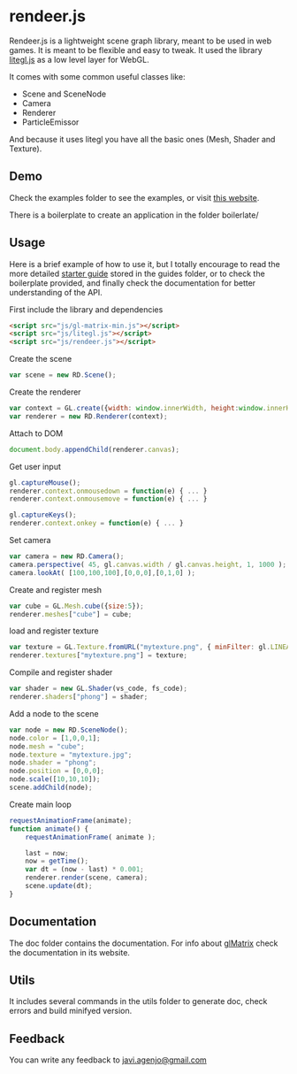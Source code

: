 rendeer.js
=========

Rendeer.js is a lightweight scene graph library, meant to be used in web games. It is meant to be flexible and easy to tweak.
It used the library [litegl.js](https://github.com/jagenjo/litegl.js) as a low level layer for WebGL.

It comes with some common useful classes like:

* Scene and SceneNode
* Camera
* Renderer
* ParticleEmissor

And because it uses litegl you have all the basic ones (Mesh, Shader and Texture).

Demo
-----

Check the examples folder to see the examples, or visit [this website](http://tamats.com/projects/rendeer/examples).

There is a boilerplate to create an application in the folder boilerlate/

Usage
-----

Here is a brief example of how to use it, but I totally encourage to read the more detailed [starter guide](https://github.com/jagenjo/rendeer.js/blob/master/guides/README.md) stored in the guides folder, or to check the boilerplate provided, and finally check the documentation for better understanding of the API.

First include the library and dependencies
```html
<script src="js/gl-matrix-min.js"></script>
<script src="js/litegl.js"></script>
<script src="js/rendeer.js"></script>
```

Create the scene
```js
var scene = new RD.Scene();
```


Create the renderer
```js
var context = GL.create({width: window.innerWidth, height:window.innerHeight});
var renderer = new RD.Renderer(context);
```

Attach to DOM
```js
document.body.appendChild(renderer.canvas);
```

Get user input
```js
gl.captureMouse();
renderer.context.onmousedown = function(e) { ... }
renderer.context.onmousemove = function(e) { ... }

gl.captureKeys();
renderer.context.onkey = function(e) { ... }
```

Set camera
```js
var camera = new RD.Camera();
camera.perspective( 45, gl.canvas.width / gl.canvas.height, 1, 1000 );
camera.lookAt( [100,100,100],[0,0,0],[0,1,0] );
```

Create and register mesh
```js
var cube = GL.Mesh.cube({size:5});
renderer.meshes["cube"] = cube;
```

load and register texture
```js
var texture = GL.Texture.fromURL("mytexture.png", { minFilter: gl.LINEAR_MIPMAP_LINEAR, magFilter: gl.LINEAR });
renderer.textures["mytexture.png"] = texture;
```

Compile and register shader
```js
var shader = new GL.Shader(vs_code, fs_code);
renderer.shaders["phong"] = shader;
```

Add a node to the scene
```js
var node = new RD.SceneNode();
node.color = [1,0,0,1];
node.mesh = "cube";
node.texture = "mytexture.jpg";
node.shader = "phong";
node.position = [0,0,0];
node.scale([10,10,10]);
scene.addChild(node);
```

Create main loop
```js
requestAnimationFrame(animate);
function animate() {
	requestAnimationFrame( animate );

	last = now;
	now = getTime();
	var dt = (now - last) * 0.001;
	renderer.render(scene, camera);
	scene.update(dt);
}
```

Documentation
-------------
The doc folder contains the documentation. For info about [glMatrix](http://glmatrix.com) check the documentation in its website.

Utils
-----

It includes several commands in the utils folder to generate doc, check errors and build minifyed version.


Feedback
--------

You can write any feedback to javi.agenjo@gmail.com
